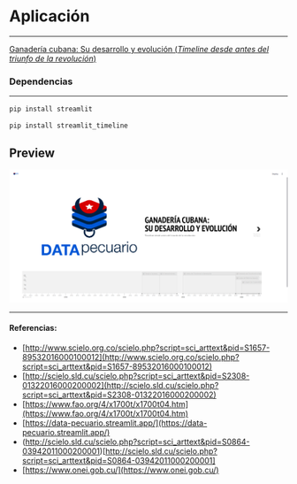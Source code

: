 # Aplicación
---
[Ganadería cubana: Su desarrollo y evolución (*Timeline desde antes del triunfo de la revolución*)](https://historia-pecuario.streamlit.app/)

### Dependencias
---
```
pip install streamlit
```
```
pip install streamlit_timeline
```
Preview
---
![DataPecuario](capt.png)

---
#### Referencias:
* [http://www.scielo.org.co/scielo.php?script=sci_arttext&pid=S1657-89532016000100012](http://www.scielo.org.co/scielo.php?script=sci_arttext&pid=S1657-89532016000100012) 
* [http://scielo.sld.cu/scielo.php?script=sci_arttext&pid=S2308-01322016000200002](http://scielo.sld.cu/scielo.php?script=sci_arttext&pid=S2308-01322016000200002)
* [https://www.fao.org/4/x1700t/x1700t04.htm](https://www.fao.org/4/x1700t/x1700t04.htm)
* [https://data-pecuario.streamlit.app/](https://data-pecuario.streamlit.app/)
* (http://scielo.sld.cu/scielo.php?script=sci_arttext&pid=S0864-03942011000200001)[http://scielo.sld.cu/scielo.php?script=sci_arttext&pid=S0864-03942011000200001]
* [https://www.onei.gob.cu/](https://www.onei.gob.cu/)